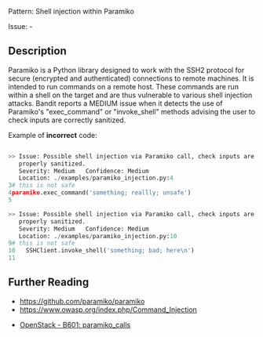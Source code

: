 Pattern: Shell injection within Paramiko

Issue: -

## Description

Paramiko is a Python library designed to work with the SSH2 protocol for
secure (encrypted and authenticated) connections to remote machines. It is
intended to run commands on a remote host. These commands are run within a
shell on the target and are thus vulnerable to various shell injection
attacks. Bandit reports a MEDIUM issue when it detects the use of Paramiko's
"exec_command" or "invoke_shell" methods advising the user to check inputs are
correctly sanitized.

Example of **incorrect** code:

```python

>> Issue: Possible shell injection via Paramiko call, check inputs are
   properly sanitized.
   Severity: Medium   Confidence: Medium
   Location: ./examples/paramiko_injection.py:4
3# this is not safe
4paramiko.exec_command('something; reallly; unsafe')
5

>> Issue: Possible shell injection via Paramiko call, check inputs are
   properly sanitized.
   Severity: Medium   Confidence: Medium
   Location: ./examples/paramiko_injection.py:10
9# this is not safe
10   SSHClient.invoke_shell('something; bad; here\n')
11

```

## Further Reading

  - <https://github.com/paramiko/paramiko>
  - <https://www.owasp.org/index.php/Command_Injection>
* [OpenStack - B601: paramiko_calls](https://docs.openstack.org/developer/bandit/plugins/paramiko_calls.html)
